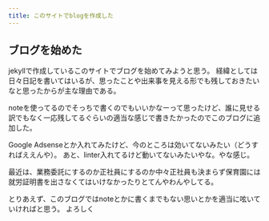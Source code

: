 ```yaml
---
title: このサイトでblogを作成した
---
```


## ブログを始めた

jekyllで作成しているこのサイトでブログを始めてみようと思う。
経緯としては日々日記を書いてはいるが、思ったことや出来事を見える形でも残しておきたいなと思ったからが主な理由である。

noteを使ってるのでそっちで書くのでもいいかなーって思ったけど、誰に見せる訳でもなく一応残してるぐらいの適当な感じで書きたかったのでこのブログに追加した。

Google Adsenseとか入れてみたけど、今のところは効いてないみたい（どうすればええんや）。
あと、linter入れてるけど動いてないみたいやな。やな感じ。

最近は、業務委託にするのか正社員にするのか中々正社員も決まらず保育園には就労証明書を出さなくてはいけなかったりとてんやわんやしてる。

とりあえず、このブログではnoteとかに書くまでもない思いとかを適当に呟いていければと思う。
よろしく
